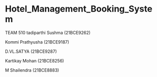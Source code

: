 # Hotel_Management_Booking_System
TEAM 510 
tadiparthi Sushma (21BCE9262)

Kommi Prathyusha (21BCE9187)

D.VL.SATYA (21BCE9287)

Kartikay Mohan (21BCE8256)

M Shailendra (21BCE8883)


